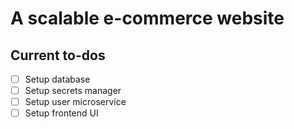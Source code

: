 # A scalable e-commerce website
## Current to-dos
- [ ] Setup database
- [ ] Setup secrets manager
- [ ] Setup user microservice
- [ ] Setup frontend UI
